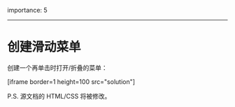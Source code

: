 importance: 5

---

# 创建滑动菜单

创建一个再单击时打开/折叠的菜单：

[iframe border=1 height=100 src="solution"]

P.S. 源文档的 HTML/CSS 将被修改。
